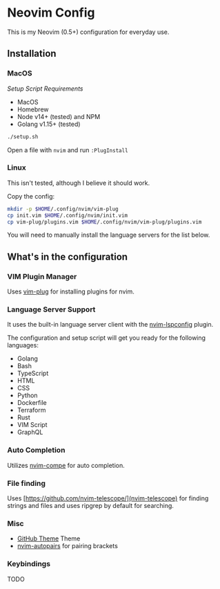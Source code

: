 # Neovim Config

This is my Neovim (0.5+) configuration for everyday use.

## Installation

### MacOS

*Setup Script Requirements*
* MacOS
* Homebrew
* Node v14+ (tested) and NPM
* Golang v1.15+ (tested)

```bash
./setup.sh
```

Open a file with `nvim` and run `:PlugInstall`

### Linux
This isn't tested, although I believe it should work.

Copy the config:
```bash
mkdir -p $HOME/.config/nvim/vim-plug
cp init.vim $HOME/.config/nvim/init.vim
cp vim-plug/plugins.vim $HOME/.config/nvim/vim-plug/plugins.vim
```

You will need to manually install the language servers for the list below.

## What's in the configuration

### VIM Plugin Manager

Uses [vim-plug](https://github.com/junegunn/vim-plug) for installing plugins for nvim.

### Language Server Support

It uses the built-in language server client with the [nvim-lspconfig](https://github.com/neovim/nvim-lspconfig) plugin.

The configuration and setup script will get you ready for the following languages:
* Golang
* Bash
* TypeScript
* HTML
* CSS
* Python
* Dockerfile
* Terraform
* Rust
* VIM Script
* GraphQL

### Auto Completion

Utilizes [nvim-compe](https://github.com/hrsh7th/nvim-compe) for auto completion.

### File finding

Uses [https://github.com/nvim-telescope/](nvim-telescope) for finding strings and files and uses ripgrep by default for searching.

### Misc

* [GitHub Theme](https://github.com/projekt0n/github-nvim-theme) Theme
* [nvim-autopairs](https://github.com/windwp/nvim-autopairs) for pairing brackets

### Keybindings

TODO
